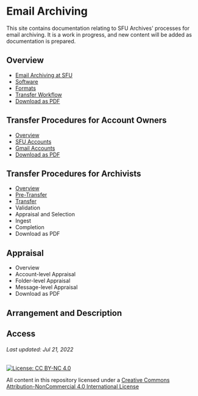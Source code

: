 # Email Archiving

This site contains documentation relating to SFU Archives' processes for email archiving. It is a work in progress, and new content will be added as documentation is prepared.

## Overview
- [Email Archiving at SFU](overview/email-archiving-at-sfu.md)
- [Software](overview/software.md)
- [Formats](overview/formats.md)
- [Transfer Workflow](overview/transfer-workflow.md)
- [Download as PDF](downloads/email-archiving-overview.pdf)

## Transfer Procedures for Account Owners
- [Overview](account-owners/overview.md)
- [SFU Accounts](account-owners/transfer-procedures-for-sfu-email.md)
- [Gmail Accounts](account-owners/transfer-procedures-for-gmail.md)
- [Download as PDF](downloads/procedures-account-owners.pdf)

## Transfer Procedures for Archivists
- [Overview](archivists/overview.md)
- [Pre-Transfer](archivists/pre-transfer.md)
- [Transfer](archivists/transfer.md)
- Validation
- Appraisal and Selection
- Ingest
- Completion
- Download as PDF

## Appraisal
- Overview
- Account-level Appraisal
- Folder-level Appraisal
- Message-level Appraisal
- Download as PDF

## Arrangement and Description

## Access

###### Last updated: Jul 21, 2022

[![License: CC BY-NC 4.0](https://img.shields.io/badge/License-CC%20BY--NC%204.0-lightgrey.svg)](https://creativecommons.org/licenses/by-nc/4.0/)

All content in this repository licensed under a [Creative Commons Attribution-NonCommercial 4.0 International License](https://creativecommons.org/licenses/by-nc/4.0/)
